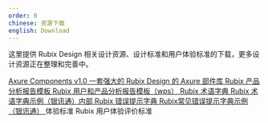 ```yaml
---
order: 0
chinese: 资源下载
english: Download
---
```


这里提供 Rubix Design 相关设计资源、设计标准和用户体验标准的下载，更多设计资源正在整理和完善中。

<div class="resource-cards">
<a target="_blank" href="#" class="resource-card">
  
  <span class="resource-card-content">
    <span class="resource-card-title">Axure Components v1.0</span>
    <span class="resource-card-description">一套强大的 Rubix Design 的 Axure 部件库</span>
  </span>
</a>
<a target="_blank" href="#" class="resource-card">
  <span class="resource-card-content">
    <span class="resource-card-title">Rubix 产品分析报告模板</span>
    <span class="resource-card-description">Rubix 用户和产品分析报告模板（wps）</span>
  </span>
</a>
<a target="_blank" href="#" class="resource-card">
  <span class="resource-card-content">
    <span class="resource-card-title">Rubix 术语字典</span>
    <span class="resource-card-description">Rubix 术语字典示例（银讯通）内部</span>
  </span>
</a>
<a target="_blank" href="#" class="resource-card">
  <span class="resource-card-content">
    <span class="resource-card-title">Rubix 错误提示字典</span>
    <span class="resource-card-description">Rubix常见错误提示字典示例（银讯通）</span>
  </span>
</a>
<a target="_blank" class="resource-card">
  <span class="resource-card-content">
    <span class="resource-card-title">体验标准</span>
    <span class="resource-card-description">Rubix 用户体验评价标准</span>
  </span>
</a>
</div>
